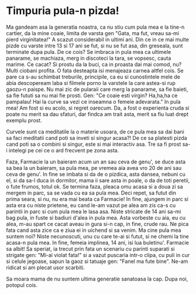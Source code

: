 # Timpuria pula-n pizda!

Ma gandeam asa la generatia noastra, ca nu stiu cum pula mea e la tine-n cartier, da la mine coaie, limita de varsta gen "Gata, ma fut, vreau sa-mi pierd virginitatea!" A scazut considerabil in ultimi ani. Din ce in ce mai multe pizde cu varste intre 13 si 17 ani se fut, si nu se fut asa, din greseala, sunt terminate dupa pula. De ce cois? Se imbraca in pula mea ca ultimele panarame, se machiaza, merg in discoteci la tara, se vopsesc, cauta marime. Ce cacat? Si prostu da la buci, ca in proasta dai mai comod, nu? Multi ciobani profita. O fata desteapta isi menajeaza carnea altfel cois. Se pare ca s-au schimbat treburile, principile, ca eu si cunostintele mele de abia descopeream laba si filmele porno la varstele la care astea-si rup gaozu-n paispe. Nu mai zic de pularaii care merg la panarame, sa fie baieti, sa fie fututi sa nu mai fie prosti. Gen: "Ce coaie esti virgin? Ha,ha,ha ce pampalau! Hai la curve sa vezi ce inseamna o femeie adevarata." In pula mea! Am fost si eu acolo, si regret oarecum. Da, a fost o experienta cruda si poate nu merit sa dau sfaturi, dar findca am trait asta, merit sa fiu luat drept exemplu prost.

Curvele sunt ca meditatile la o materie usoara, de ce pula mea sa dai bani sa faci meditatii cand poti sa inveti si singur acasa?! De ce sa platesti pizda cand poti sa o combini si singur, este si mai interactiv asa. Tre sa fi prost sa-i intelegi pe cei ce o ard frecvent pe zona asta.

Faza, Farmacie la un baieram acum un an sau ceva de genu', se duce asta sa bea la un baieram, sa pula mea, pe vremea aia avea vro 20 de ani sau ceva de genu'. In fine se imbata si da de o pizdica, asta dansea, nebuni cu el, si da sa-l duca in dormitor, mama ii sare asta in poale, o da de toti peretii, o fute frumos, totul ok. Se termina faza, pleaca omu acasa si a doua zi sa mergem in parc, sa se vada cu ea sa pula mea. Deci repet, sa futut din prima seara, si nu, nu era mai beata ca Farmacie! In fine, ajungem in parc si asta era cu niste prietene, eu cand le-am vazut pe alea am zis ca-s cu parintii in parc si cum pula mea le lasa asa. Niste stricate de 14 ani sa-mi bag pula, in fuste si badiuri d'alea in pula mea. Asta vorbeste cu aia, eu cu alea, m-au spart ce cacat aveau in gura si-n cap, in fine, crude rau. Ne pica fata cand asta zice ca e ziua ei in uichend si sa venim. Ma cine pula mea suntem noi? Niste necunoscuti, unu cu care te-ai si futut, si ne chemi la tine acasa-n pula mea. In fine, femeia implinea, 14 ani, isi lua buletinu'. Farmacie sa albit! Sa speriat, ia trecut prin fata un scenariu cu parinti suparati si strigate gen: "Mi-ai violat fata!" si a vazut puscaria intr-o clipa, cu puli in cur si celule jegoase, sapun la gaoz si tatuaje gen: "Fanel ma fute bine". Ne-am ridicat si am plecat usor scarbiti.

Sa moara mama de nu suntem ultima generatie sanatoasa la cap. Dupa noi, potopul cois.